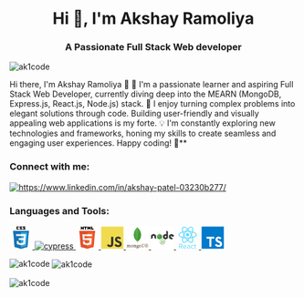 <h1 align="center">Hi 👋, I'm Akshay Ramoliya</h1>
<h3 align="center">A Passionate Full Stack Web developer</h3>

<p align="left"> <img src="https://komarev.com/ghpvc/?username=ak1code&label=Profile%20views&color=0e75b6&style=flat" alt="ak1code" /> </p>

 Hi there, I'm Akshay Ramoliya 👋 🌱 I'm a passionate learner and aspiring Full Stack Web Developer, currently diving deep into the MEARN (MongoDB, Express.js, React.js, Node.js) stack. 🚀 I enjoy turning complex problems into elegant solutions through code. Building user-friendly and visually appealing web applications is my forte. 💡 I'm constantly exploring new technologies and frameworks, honing my skills to create seamless and engaging user experiences. Happy coding! 🎉**

<h3 align="left">Connect with me:</h3>
<p align="left">
<a href="https://www.linkedin.com/in/akshay-patel-03230b277/" target="blank"><img align="center" src="https://raw.githubusercontent.com/rahuldkjain/github-profile-readme-generator/master/src/images/icons/Social/linked-in-alt.svg" alt="https://www.linkedin.com/in/akshay-patel-03230b277/" height="30" width="40" /></a>



<h3 align="left">Languages and Tools:</h3>
<p align="left"> <a href="https://www.w3schools.com/css/" target="_blank" rel="noreferrer"> <img src="https://raw.githubusercontent.com/devicons/devicon/master/icons/css3/css3-original-wordmark.svg" alt="css3" width="40" height="40"/> </a> <a href="https://www.cypress.io" target="_blank" rel="noreferrer"> <img src="https://raw.githubusercontent.com/simple-icons/simple-icons/6e46ec1fc23b60c8fd0d2f2ff46db82e16dbd75f/icons/cypress.svg" alt="cypress" width="40" height="40"/> </a> <a href="https://www.w3.org/html/" target="_blank" rel="noreferrer"> <img src="https://raw.githubusercontent.com/devicons/devicon/master/icons/html5/html5-original-wordmark.svg" alt="html5" width="40" height="40"/> </a> <a href="https://developer.mozilla.org/en-US/docs/Web/JavaScript" target="_blank" rel="noreferrer"> <img src="https://raw.githubusercontent.com/devicons/devicon/master/icons/javascript/javascript-original.svg" alt="javascript" width="40" height="40"/> </a> <a href="https://www.mongodb.com/" target="_blank" rel="noreferrer"> <img src="https://raw.githubusercontent.com/devicons/devicon/master/icons/mongodb/mongodb-original-wordmark.svg" alt="mongodb" width="40" height="40"/> </a> <a href="https://nodejs.org" target="_blank" rel="noreferrer"> <img src="https://raw.githubusercontent.com/devicons/devicon/master/icons/nodejs/nodejs-original-wordmark.svg" alt="nodejs" width="40" height="40"/> </a> <a href="https://reactjs.org/" target="_blank" rel="noreferrer"> <img src="https://raw.githubusercontent.com/devicons/devicon/master/icons/react/react-original-wordmark.svg" alt="react" width="40" height="40"/> </a> <a href="https://www.typescriptlang.org/" target="_blank" rel="noreferrer"> <img src="https://raw.githubusercontent.com/devicons/devicon/master/icons/typescript/typescript-original.svg" alt="typescript" width="40" height="40"/> </a> </p>

<p><img align="left" src="https://github-readme-stats.vercel.app/api/top-langs?username=ak1code&show_icons=true&locale=en&layout=compact" alt="ak1code" /></p>

<p>&nbsp;<img align="center" src="https://github-readme-stats.vercel.app/api?username=ak1code&show_icons=true&locale=en" alt="ak1code" /></p>

<p><img align="center" src="https://github-readme-streak-stats.herokuapp.com/?user=ak1code&" alt="ak1code" /></p>
